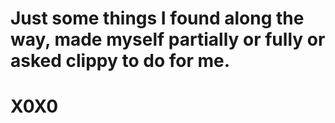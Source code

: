 # Just some things I found along the way, made myself partially or fully or asked clippy to do for me.
# X0X0
